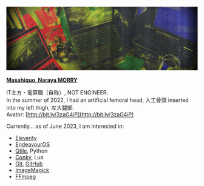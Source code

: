 ![](https://raw.githubusercontent.com/dollplayer2501/dollplayer2501/main/IMG_4604_twitter.png)

**[Masahiquo, Naraya MORRY](https://twitter.com/dollplayer2501)**

IT土方・電算職（自称）, NOT ENGINEER.  
In the summer of 2022, I had an artificial femoral head, 人工骨頭 inserted into my left thigh, 左大腿部.  
Avator: [http://bit.ly/3zaG4iP](http://bit.ly/3zaG4iP)

Currently... as of June 2023, I am interested in:
- [Eleventy](https://www.11ty.dev/)
- [EndeavourOS](https://endeavouros.com/)
- [Qtile](http://qtile.org/), Python
- [Conky](https://conky.cc/), Lua
- [Git](https://git-scm.com/), [GitHub](https://github.com/)
- [ImageMagick](https://imagemagick.org/index.php)
- [FFmpeg](https://ffmpeg.org/)
